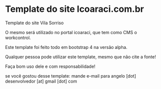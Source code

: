 # Template do site Icoaraci.com.br
Template do site Vila Sorriso

O mesmo será utilizado no portal icoaraci, que tem como CMS o workcontrol.

Este template foi feito todo em bootstrap 4 na versão alpha.

Qualquer pessoa pode utilizar este template, mesmo que não cite a fonte!

Faça bom uso dele e com responsabilidade!

se você gostou desse template: mande e-mail para angelo [dot] desenvolvedor [at] gmail [dot] com
